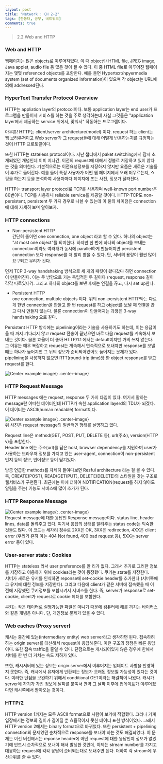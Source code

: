 ```yaml
---
layout: post
title: "Network : CH 2-2"
tags: [한동대, 공부, 네트워크]
comments: true
---
```


> 2.2 Web and HTTP  

### Web and HTTP  
웹페이지는 많은 objects로 이루어져있다. 이 때 object란 HTML file, JPEG image, Java applet, audio file 등 많은 것이 될 수 있다. 이 중 HTML file로 이루어진 웹페이지는 몇몇 referenced objects를 포함한다. 예를 들면 Hypertext/hpyermedia system (set of documents organized information)이 있으며 각 object는 URL에 의해 addressed된다.  

### HyperText Transfer Protocol Overview  
HTTP는 appliation layer의 protocol이다. 보통 application layer는 end user가 프로그램을 만들어서 서비스를 하는 것을 주로 생각하는데 사실 그것들은 "application layer에서 제공하는 service 위에서, 맞춰서" 작동하는 프로그램이다.  

아무튼! HTTP는 client/server architecture(model) 이다. request 하는 client는 웹 브라우저이고 Web server가 그 request들에 대해 어떻게 반응하는지를 규정하는 것이 HTTP 프로토콜이다.  

또한 HTTP는 stateless protocol이다. 지난 챕터에서 paket switching에서 잠시 소개되었던 개념인데 이미 지나간, 이전의 request에 대해서 정볼르 저장하고 있지 않다는 것을 의미한다. 기본적으로는 이전요청정보를 저장하지 않지만 요즘은 새로운 기술들이 추가로 들어간다. 예를 들어 특정 사용자가 어떤 웹 페이지에서 오래 머무르는지, 쇼핑을 하는지 등을 분석하여 사용자마다 페이지에 뜨는 사진, 정보가 달라진다.  

HTTP는 transport layer protocol로 TCP를 사용하며 well-known port number은 80번이다. TCP를 사용하니 reliable service를 제공할 것이다. HTTP-TCP도 non-persistent, persistent 두 가지 경우로 나뉠 수 있는데 이 둘의 차이점은 connection에 대해 자세히 보며 알아보자.  

### HTTP connections  
- Non-persistent HTTP  
간단히 줄이면 one connection, one object 라고 할 수 있다. 하나의 object는 "at most one object"를 의미한다. 하지만 한 번에 하나의 object를 보내는 connection이라도 여러개가 동시에 parallel하게 만들어지면 persistent connection 보다 response를 더 빨리 받을 수 있다. 단, 서버의 용량이 훨씬 많이 요구되고 무리가 간다.  

먼저 TCP 3-way handshaking 방식으로 세 개의 패킷이 왔다갔다 하면 connection이 만들어진다. 이는 두 방향으로 가는 독립적인 두 길이다 (request, response 길이 각각 따로있다?). 그리고 하나의 object를 보낸 후에는 연결을 끊고, 다시 set up한다.  

- Persistent HTTP  
one connection, multiple objects 이다. 위의 non-persistent HTTP와는 다르게 한번 connection을 만들고 한 번 request를 하고 object를 보낼 때 연결을 끊고 다시 만들지 않는다. 물론 connection이 만들어지는 과정은 3-way handshaking 으로 같다.  

Persistent HTTP 방식에는 pipelining이라는 기술을 사용하기도 하는데, 이는 응답이 올 때 까지 기다리지 않고 request 전송이 끝났으면 바로 다음 request를 계속해서 보내는 것이다. 물론 효율이 더 좋아 HTTP/1.1 에서는 default이지만 거의 쓰지 않는다. 그 이유는 매우 복잡하고 request는 계속해서 연속적으로 보내지만 response를 보낼 때는 하나가 늦어지면 그 뒤의 정보가 준비되어있어도 늦어지는 문제가 있다. pipelining을 사용하지 않으면 RTT(round-trip time)당 한 object response를 받고 request를 한다.  

![Center example image](https://user-images.githubusercontent.com/35067611/65246627-edb95900-db29-11e9-8c6c-4e47760124c3.png "Center"){: .center-image}  

### HTTP Request Message  
HTTP messages 에는 request, response 두 가지 타입이 있다. 여기서 말하는 message란 어떠한 데이터인데 HTTP가 속한 application layerd의 TDU가 되겠다. 이 데이터는 ASCII(human readable) format이다.  

![Center example image](https://user-images.githubusercontent.com/35067611/65488147-654d0680-dee3-11e9-89e6-1a397a6b4689.png "Center"){: .center-image}  
위 사진은 request message의 일반적인 형태를 설명하고 있다.  

Request line은 method(GET, POST, PUT, DELETE 등), url(주소), version(HTTP v)을 포함한다.  
Header line 에는 주소(url)를 담은 host, browser dependency를 지원하며 user가 사용하는 브라우저 정보를 가지고 있는 user-agent, connection이 non-persistent인지 등의 정보, 언어정보 등이 담겨있다.  

방금 언급한 methods를 자세히 들여다보면 Resful architecture 라는 걸 볼 수 있다. 즉, CREATE(POST), READ(GET(PUT), DELETE(DELETE)의 스타일을 갖는 구조로 웹서비스가 구현된다. 최근에는 이에 더하여 NOTIFICATION(request를 하지 않아도 알림을 주는) 기능도 서비스에 많이 추가가 된다.  

### HTTP Response Message  
![Center example image](https://user-images.githubusercontent.com/35067611/65530938-d6b4a580-df33-11e9-86cf-8c61e62411f2.png "Center"){: .center-image}  
Request message에 대한 응답인 Response message이다. status line, header lines, data를 돌려주고 있다. 여기서 응답의 상태를 알려주는 status code는 익숙한 것들도 많다. 이 코드는 세자리 정수로 2XX은 OK, 3XX은 redirection, 4XX은 client error (우리가 흔히 아는 404 Not found, 400 bad request 등), 5XX는 server error 등이 있다.  

### User-server state : Cookies  
HTTP는 stateless 라서 user preference를 알 리가 없다. 그래서 추가로 그러한 정보를 저장하고 이용하기 위해 cookies라는 것이 등장했다. 쿠키는 state를 저장한다.  
서버가 새로운 유저를 인식하면 reponse에 set-cookie header를 추가한다 (서버쪽에 그 유저에 대한 정보를 저장한다). 그리고 다음에 client가 같은 서버에 접속했을 때 이전에 저장했던 쿠키정보를 포함시켜서 서비스를 한다. 즉, server가 response로 set-cookie, client가 request로 cookie 헤더를 포함한다. 

쿠키는 작은 데이터로 실행가능한 파일은 아니기 때문에 컴퓨터에 해를 끼치는 바이러스와 같은 개념은 아니다. 단, 개인정보 문제가 있을 수 있다. 

### Web caches (Proxy server)  
캐시는 중간에 있는(intermediary entity) web server라고 생각하면 된다. 접속하려 하는 origin server를 대신해서 request에 응답해준다. 이런 구조의 장점은 빠른 응답이다. 또한 접속 traffic을 줄일 수 있다. 단점으로는 캐시되어있지 않은 경우에 한해서 서버를 한 번 더 거치는 속도 저하가 있다.  

또한, 캐시서버에 있는 정보는 origin server에서 이루어지는 업데이트 사항을 반영하지 못한다. 즉, 캐시에서 유저에게 반환되는 정보가 오래된 정보일 가능성이 있다는 것이다. 이러한 단점을 보완하기 위해서 conditional GET이라는 해결책이 나왔다. 캐시가 server에 자기가 가진 정보에 날짜를 붙여서 만약 그 날짜 이후에 업데이트가 이루어졌다면 캐시쪽에서 받아오는 것이다.  

### HTTP/2  
HTTP version 1까지는 모두 ASCII format으로 사람이 보기에 적합했다. 그러나 기계입장에서는 정보의 길이가 길어질 뿐 효율적이지 못한 데이터 표현 방식이었다. 그래서 HTTP version 2에서는 binary format으로 바뀌었다. 
또한 persistent + pipelining connection의 문제였던 순차적으로 response를 보내야 하는 것도 해결되었다. 이 문제는 이전 버전에서는 reponse header에 어떤 request에 대한 응답인지 정보가 없었기애 반드시 순차적으로 보내야 해서 발생한 것인데, 이제는 stream number를 가지고 대응하는 request에 각각 응답이 준비되는대로 보내주면 된다. 더하여 각 stream에 우선순위를 줄 수 있다.  